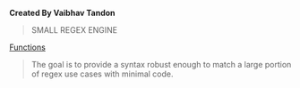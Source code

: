 **Created By Vaibhav Tandon**

>SMALL REGEX ENGINE

[Functions](./Functions.png)

>The goal is to provide a syntax robust enough to match a large portion of regex use cases with minimal code.